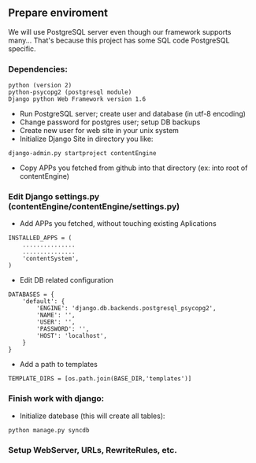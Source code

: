 ## Prepare enviroment
We will use PostgreSQL server even though our framework supports many...
That's because this project has some SQL code PostgreSQL specific.
### Dependencies:
```
python (version 2)
python-psycopg2	(postgresql module)
Django python Web Framework version 1.6
```
 * Run PostgreSQL server; create user and database (in utf-8 encoding)
 * Change password for postgres user; setup DB backups
 * Create new user for web site in your unix system
 * Initialize Django Site in directory you like:
```
django-admin.py startproject contentEngine
```
 * Copy APPs you fetched from github into that directory (ex: into root of contentEngine)

### Edit Django settings.py (contentEngine/contentEngine/settings.py)
 * Add APPs you fetched, without touching existing Aplications
```
INSTALLED_APPS = (
    ...............
    ...............
    'contentSystem',
)
```
 * Edit DB related configuration
```
DATABASES = {
    'default': {
        'ENGINE': 'django.db.backends.postgresql_psycopg2',
        'NAME': '',
        'USER': '',
        'PASSWORD': '',
        'HOST': 'localhost',
    }
}
```
 * Add a path to templates
```
TEMPLATE_DIRS = [os.path.join(BASE_DIR,'templates')]
```
### Finish work with django:
 * Initialize datebase (this will create all tables):
```
python manage.py syncdb
```
### Setup WebServer, URLs, RewriteRules, etc.
  
